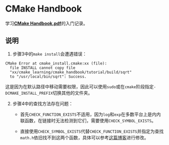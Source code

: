 # CMake Handbook

学习[**CMake Handbook.pdf**](./CMake_Handbook.pdf)的入门记录。

## 说明

1. 步骤3中的`make install`会遭遇错误：

```
CMake Error at cmake_install.cmake:xx (file):
  file INSTALL cannot copy file
  "xx/cmake_learning/cmake_handbook/tutorial/build/sqrt"
  to "/usr/local/bin/sqrt": Success.
```

这是因为在默认路径中移动需要权限，因此可以使用`sudo`或在`cmake`阶段指定`-DCMAKE_INSTALL_PREFIX`切换其他的文件夹。

2. 步骤4中的查找方法存在问题：

	- 首先`CHECK_FUNCTION_EXISTS`不适用，因为`log`和`exp`在多数平台上是内内联函数，在链接时无法检测到它们，需要使用`CHECK_SYMBOL_EXISTS`。

	- 直接使用`CHECK_SYMBOL_EXISTS`代替`CHECK_FUNCTION_EXISTS`并指定为查找`math.h`依旧找不到这两个函数，具体可以参考[这篇博客](https://zhuanlan.zhihu.com/p/525830239)进行修改。
